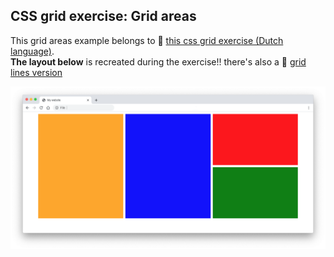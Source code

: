 ## CSS grid exercise: Grid areas

This grid areas example belongs to 🔗 [this css grid exercise (Dutch language)](https://davidvandenbor.github.io/playgrounds/oefening-css-grid/index.html).  
**The layout below** is recreated during the exercise!! there's also a 🔗 [grid lines version](https://github.com/davidvandenbor/css-grid-lines)

![](grid-exercise.png)
